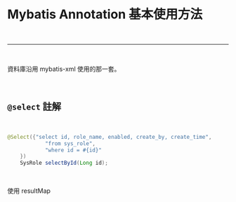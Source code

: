 # Mybatis Annotation 基本使用方法

<br>

---

<br>

資料庫沿用 mybatis-xml 使用的那一套。

<br>

## `@select` 註解

<br>

```java
@Select({"select id, role_name, enabled, create_by, create_time", 
            "from sys_role",
            "where id = #{id}"
    })
    SysRole selectById(Long id);
```

<br>

使用 resultMap 



